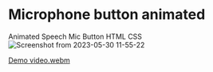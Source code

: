 # Microphone button animated
Animated Speech Mic Button HTML CSS
![Screenshot from 2023-05-30 11-55-22](https://github.com/arcossci/microphone-button-animated/assets/7585061/1340ba7e-32f0-4cfe-b131-0e2e141675c4)

[Demo video.webm](https://github.com/arcossci/microphone-button-animated/assets/7585061/082553eb-3ebf-4e7c-a762-a3d4cc4edcfd)


